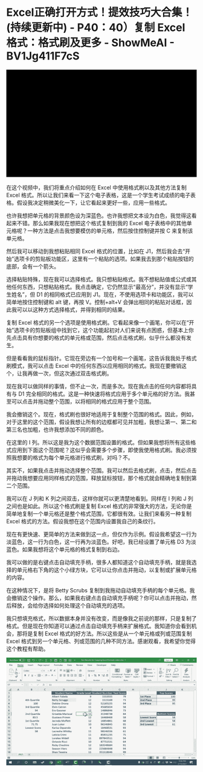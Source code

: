 # Excel正确打开方式！提效技巧大合集！(持续更新中) - P40：40）复制 Excel 格式：格式刷及更多 - ShowMeAI - BV1Jg411F7cS

![](img/7eb91780962b82ff6148ac5a771f8a72_0.png)

在这个视频中，我们将重点介绍如何在 Excel 中使用格式刷以及其他方法复制 Excel 格式。所以让我们来看一下这个电子表格，这是一个学生考试成绩的电子表格。假设我决定稍微美化一下，让它看起来更好一些，应用一些格式。

也许我想把单元格的背景颜色设为深蓝色。也许我想把文本设为白色，我觉得这看起来不错。那么如果我现在想把这个格式复制到我的 Excel 电子表格中的其他单元格呢？一种方法是点击我想要模仿的单元格，然后按住控制键并按 C 来复制该单元格。

然后我可以移动到我想粘贴相同 Excel 格式的位置，比如在 J1，然后我会去“开始”选项卡的剪贴板功能区，这里有一个粘贴的选项。如果我去到那个粘贴按钮的底部，会有一个箭头。

选择粘贴特殊，现在我可以选择格式。我只想粘贴格式。我不想粘贴值或公式或其他任何东西，只想粘贴格式。我点击确定，它仍然显示“最高分”，并没有显示“学生姓名”，但 D1 的相同格式已应用到 J1。现在，不使用选项卡和功能区，我可以简单地按住控制键和 alt 键，再按 V。控制+alt+V 会弹出相同的粘贴对话框，因此我可以以这种方式选择格式，并得到相同的结果。

复制 Excel 格式的另一个选项是使用格式刷。它看起来像一个画笔，你可以在“开始”选项卡的剪贴板组中找到它，这个功能起初对人们来说有点困惑，但基本上你先点击具有你想要的格式的单元格或范围，然后点击格式刷，似乎什么都没有发生。

但是看看我的鼠标指针。它现在旁边有一个加号和一个画笔，这告诉我我处于格式刷模式，我可以点击 Excel 中的任何东西以应用相同的格式。我现在要撤销这个，让我再做一次，但这次通过双击格式刷。

现在我可以做同样的事情，但不止一次，而是多次。现在我点击的任何内容都将具有与 D1 完全相同的格式。这是一种快速将格式应用于多个单元格的好方法。我甚至可以点击并拖动整个范围，以将相同的格式应用于整个范围。

我会撤销这个。现在，格式刷也很好地适用于复制整个范围的格式。因此，例如，对于这里的这个范围，假设我想让所有的边框都可见并加粗，我想让第一、第二和第三名也加粗，也许我想添加不同的颜色。

在这里的 I 列。所以这是我为这个数据范围设置的格式。但如果我想将所有这些格式应用到下面这个范围呢？这似乎会需要多个步骤，即使我使用格式刷。我必须按照我想要的格式为每个单元格进行格式刷，对吗？不。

其实不，如果我点击并拖动选择整个范围。我可以然后去格式刷，点击，然后点击并拖动我想要应用同样格式的范围，释放鼠标按钮，那个格式就会精确地复制到第二个范围。

我可以在 J 列和 K 列之间双击，这样你就可以更清楚地看到。同样在 I 列和 J 列之间也是如此。所以这个格式刷是复制 Excel 格式的非常强大的方法，无论你是简单地复制一个单元格还是整个格式范围，它都很有效。让我们来看另一种复制 Excel 格式的方法。假设我想在这个范围内设置我自己的条纹行。

现在有更快速、更简单的方法来做到这一点，但仅作为示例。假设我希望这一行为淡蓝色，这一行为白色，这一行再为淡蓝色。好吧，我已经设置了单元格 D3 为淡蓝色。如果我想将这个单元格的格式复制到右边。

我可以做的是右键点击自动填充手柄，很多人都知道这个自动填充手柄，就是我选择的单元格右下角的这个小绿方块，它可以让你点击并拖动，以复制或扩展单元格的内容。

在这种情况下，是将 Betty Scrubs 复制到我拖动自动填充手柄的每个单元格。我会撤销这个操作。那么，如果我右键点击自动填充手柄呢？你可以点击并拖动，然后释放，会给你选择如何处理这个自动填充的选项。

我只想填充格式，所以数据本身并没有改变，而是像我之前说的那样，只是复制了格式。但是现在你知道可以通过点击自动填充手柄来扩展格式。我知道你会看到机会，那将是复制 Excel 格式的好方法。所以这些是从一个单元格或列或范围复制 Excel 格式到另一个单元格、列或范围的几种不同方法。感谢观看，我希望你觉得这个教程有帮助。

![](img/7eb91780962b82ff6148ac5a771f8a72_2.png)
